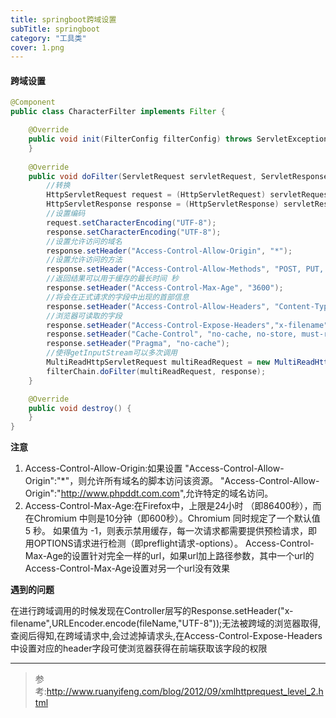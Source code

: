 ```yaml
---
title: springboot跨域设置
subTitle: springboot
category: "工具类"
cover: 1.png
---
```


#### 跨域设置

```java
@Component
public class CharacterFilter implements Filter {

    @Override
    public void init(FilterConfig filterConfig) throws ServletException {
    }
    
    @Override
    public void doFilter(ServletRequest servletRequest, ServletResponse servletResponse, FilterChain filterChain) throws IOException, ServletException {
        //转换
        HttpServletRequest request = (HttpServletRequest) servletRequest;
        HttpServletResponse response = (HttpServletResponse) servletResponse;
        //设置编码
        request.setCharacterEncoding("UTF-8");
        response.setCharacterEncoding("UTF-8");
        //设置允许访问的域名
        response.setHeader("Access-Control-Allow-Origin", "*");
        //设置允许访问的方法
        response.setHeader("Access-Control-Allow-Methods", "POST, PUT, GET, OPTIONS, DELETE");
        //返回结果可以用于缓存的最长时间 秒
        response.setHeader("Access-Control-Max-Age", "3600");
        //将会在正式请求的字段中出现的首部信息
        response.setHeader("Access-Control-Allow-Headers", "Content-Type, Access-Control-Allow-Headers, Authorization, X-Requested-With");
        //浏览器可读取的字段
        response.setHeader("Access-Control-Expose-Headers","x-filename");
        response.setHeader("Cache-Control", "no-cache, no-store, must-revalidate");
        response.setHeader("Pragma", "no-cache");
        //使得getInputStream可以多次调用
        MultiReadHttpServletRequest multiReadRequest = new MultiReadHttpServletRequest((HttpServletRequest) request);
        filterChain.doFilter(multiReadRequest, response);
    }

    @Override
    public void destroy() {
    }
}
```



**注意**

1. Access-Control-Allow-Origin:如果设置 "Access-Control-Allow-Origin":"*"，则允许所有域名的脚本访问该资源。 "Access-Control-Allow-Origin":"<http://www.phpddt.com.com>",允许特定的域名访问。
2. Access-Control-Max-Age:在Firefox中，上限是24小时 （即86400秒），而在Chromium 中则是10分钟（即600秒）。Chromium 同时规定了一个默认值 5 秒。 如果值为 -1，则表示禁用缓存，每一次请求都需要提供预检请求，即用OPTIONS请求进行检测（即preflight请求-options）。 Access-Control-Max-Age的设置针对完全一样的url，如果url加上路径参数，其中一个url的Access-Control-Max-Age设置对另一个url没有效果



**遇到的问题**

在进行跨域调用的时候发现在Controller层写的Response.setHeader("x-filename",URLEncoder.encode(fileName,"UTF-8"));无法被跨域的浏览器取得,查阅后得知,在跨域请求中,会过滤掉请求头,在Access-Control-Expose-Headers中设置对应的header字段可使浏览器获得在前端获取该字段的权限



--------------------------------------

> 参考:http://www.ruanyifeng.com/blog/2012/09/xmlhttprequest_level_2.html